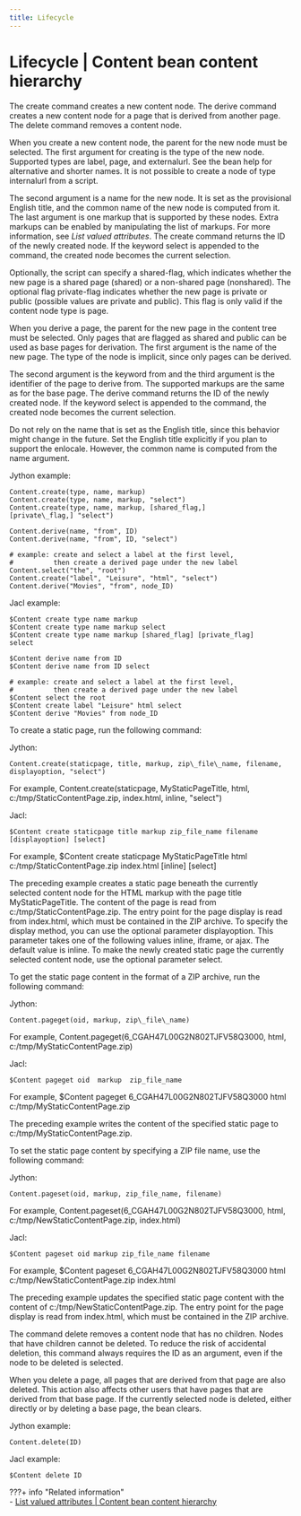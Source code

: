 ```yaml
---
title: Lifecycle
---
```


# Lifecycle | Content bean content hierarchy

The create command creates a new content node. The derive command creates a new content node for a page that is derived from another page. The delete command removes a content node.

When you create a new content node, the parent for the new node must be selected. The first argument for creating is the type of the new node. Supported types are label, page, and externalurl. See the bean help for alternative and shorter names. It is not possible to create a node of type internalurl from a script.

The second argument is a name for the new node. It is set as the provisional English title, and the common name of the new node is computed from it. The last argument is one markup that is supported by these nodes. Extra markups can be enabled by manipulating the list of markups. For more information, see *List valued attributes*. The create command returns the ID of the newly created node. If the keyword select is appended to the command, the created node becomes the current selection.

Optionally, the script can specify a shared-flag, which indicates whether the new page is a shared page (shared) or a non-shared page (nonshared). The optional flag private-flag indicates whether the new page is private or public (possible values are private and public). This flag is only valid if the content node type is page.

When you derive a page, the parent for the new page in the content tree must be selected. Only pages that are flagged as shared and public can be used as base pages for derivation. The first argument is the name of the new page. The type of the node is implicit, since only pages can be derived.

The second argument is the keyword from and the third argument is the identifier of the page to derive from. The supported markups are the same as for the base page. The derive command returns the ID of the newly created node. If the keyword select is appended to the command, the created node becomes the current selection.

Do not rely on the name that is set as the English title, since this behavior might change in the future. Set the English title explicitly if you plan to support the enlocale. However, the common name is computed from the name argument.

Jython example:

```
Content.create(type, name, markup)
Content.create(type, name, markup, "select")
Content.create(type, name, markup, [shared_flag,]
[private\_flag,] "select")

Content.derive(name, "from", ID)
Content.derive(name, "from", ID, "select")

# example: create and select a label at the first level,
#          then create a derived page under the new label
Content.select("the", "root")
Content.create("label", "Leisure", "html", "select")
Content.derive("Movies", "from", node_ID)
```

Jacl example:

```
$Content create type name markup
$Content create type name markup select
$Content create type name markup [shared_flag] [private_flag] 
select

$Content derive name from ID
$Content derive name from ID select

# example: create and select a label at the first level,
#          then create a derived page under the new label
$Content select the root
$Content create label "Leisure" html select
$Content derive "Movies" from node_ID
```

To create a static page, run the following command:

Jython:

```
Content.create(staticpage, title, markup, zip\_file\_name, filename, displayoption, "select")
```

For example, Content.create(staticpage, MyStaticPageTitle, html, c:/tmp/StaticContentPage.zip, index.html, inline, "select")

Jacl:

```
$Content create staticpage title markup zip_file_name filename [displayoption] [select]
```

For example, $Content create staticpage MyStaticPageTitle html c:/tmp/StaticContentPage.zip index.html [inline] [select]

The preceding example creates a static page beneath the currently selected content node for the HTML markup with the page title MyStaticPageTitle. The content of the page is read from c:/tmp/StaticContentPage.zip. The entry point for the page display is read from index.html, which must be contained in the ZIP archive. To specify the display method, you can use the optional parameter displayoption. This parameter takes one of the following values inline, iframe, or ajax. The default value is inline. To make the newly created static page the currently selected content node, use the optional parameter select.

To get the static page content in the format of a ZIP archive, run the following command:

Jython:

```
Content.pageget(oid, markup, zip\_file\_name)
```

For example, Content.pageget(6_CGAH47L00G2N802TJFV58Q3000, html, c:/tmp/MyStaticContentPage.zip)

Jacl:

```
$Content pageget oid  markup  zip_file_name
```

For example, $Content pageget 6_CGAH47L00G2N802TJFV58Q3000 html c:/tmp/MyStaticContentPage.zip

The preceding example writes the content of the specified static page to c:/tmp/MyStaticContentPage.zip.

To set the static page content by specifying a ZIP file name, use the following command:

Jython:

```
Content.pageset(oid, markup, zip_file_name, filename)
```

For example, Content.pageset(6_CGAH47L00G2N802TJFV58Q3000, html, c:/tmp/NewStaticContentPage.zip, index.html)

Jacl:

```
$Content pageset oid markup zip_file_name filename
```

For example, $Content pageset 6_CGAH47L00G2N802TJFV58Q3000 html c:/tmp/NewStaticContentPage.zip index.html

The preceding example updates the specified static page content with the content of c:/tmp/NewStaticContentPage.zip. The entry point for the page display is read from index.html, which must be contained in the ZIP archive.

The command delete removes a content node that has no children. Nodes that have children cannot be deleted. To reduce the risk of accidental deletion, this command always requires the ID as an argument, even if the node to be deleted is selected.

When you delete a page, all pages that are derived from that page are also deleted. This action also affects other users that have pages that are derived from that base page. If the currently selected node is deleted, either directly or by deleting a base page, the bean clears.

Jython example:

```
Content.delete(ID)
```

Jacl example:

```
$Content delete ID
```


???+ info "Related information"  
    -   [List valued attributes | Content bean content hierarchy](../../../../portal_admin_tools/portal_scripting_interface/command_ref_psi/content_hierarchy/contnt_lst_val_att.md)

